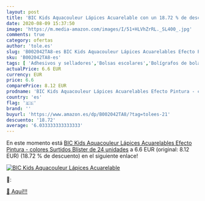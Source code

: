 ```yaml
---
layout: post
title: 'BIC Kids Aquacouleur Lápices Acuarelable con un 18.72 % de descuento'
date: 2020-08-09 15:37:50
image: 'https://m.media-amazon.com/images/I/51+HLVhZrRL._SL400_.jpg'
comments: true
category: ofertas
author: 'tole.es'
slug: 'B002042TA8-es BIC Kids Aquacouleur Lápices Acuarelables Efecto Pintura -...'
sku: 'B002042TA8-es'
tags: [ 'Adhesivos y selladores','Bolsas escolares','Bolígrafos de bola','Bolígrafos y recambios','Bolígrafos, lápices y útiles de escritura','Bricolaje y herramientas','Compuestos de modelado para escultura','Costura y manualidades','Equipaje','Escultura','Ferretería','Hogar y cocina','Mochilas, estuches y sets escolares','Oficina y papelería','Pegamentos instantáneos', ]
actualPrice: 6.6 EUR
currency: EUR
price: 6.6
comparePrice: 8.12 EUR
prodname: 'BIC Kids Aquacouleur Lápices Acuarelables Efecto Pintura - colores Surtidos  Blíster de 24 unidades'
country: 'es'
flag: '🇪🇸'
brand: ''
buyurl: 'https://www.amazon.es/dp/B002042TA8/?tag=tolees-21'
descuento: '18.72'
average: '6.033333333333333'
---
```


En este momento está [BIC Kids Aquacouleur Lápices Acuarelables Efecto Pintura - colores Surtidos  Blíster de 24 unidades](https://www.amazon.es/dp/B002042TA8/?tag=tolees-21) a 6.6 EUR (original: 8.12 EUR) (18.72 %  de descuento) en el siguiente enlace!

[![BIC Kids Aquacouleur Lápices Acuarelable](https://m.media-amazon.com/images/I/51+HLVhZrRL._SL400_.jpg)](https://www.amazon.es/dp/B002042TA8/?tag=tolees-21)

🔎:


[🛒 Aquí!!!](https://www.amazon.es/dp/B002042TA8/?tag=tolees-21)
